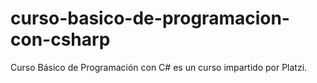 # curso-basico-de-programacion-con-csharp
 Curso Básico de Programación con C# es un curso impartido por Platzi.
